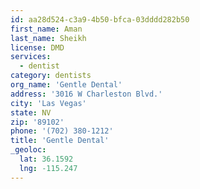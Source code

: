 ```yaml
---
id: aa28d524-c3a9-4b50-bfca-03dddd282b50
first_name: Aman
last_name: Sheikh
license: DMD
services:
  - dentist
category: dentists
org_name: 'Gentle Dental'
address: '3016 W Charleston Blvd.'
city: 'Las Vegas'
state: NV
zip: '89102'
phone: '(702) 380-1212'
title: 'Gentle Dental'
_geoloc:
  lat: 36.1592
  lng: -115.247
---
```


